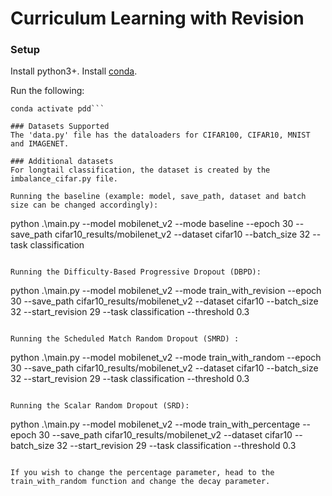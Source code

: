 # Curriculum Learning with Revision

### Setup
Install python3+.
Install [conda](https://docs.conda.io/projects/conda/en/latest/user-guide/install/index.html).

Run the following:
```conda env create -n pdd -f environment.yml || conda env update -n pdd -f environment.yml
conda activate pdd```

### Datasets Supported
The 'data.py' file has the dataloaders for CIFAR100, CIFAR10, MNIST and IMAGENET. 

### Additional datasets 
For longtail classification, the dataset is created by the imbalance_cifar.py file. 

Running the baseline (example: model, save_path, dataset and batch size can be changed accordingly): 
```
python .\main.py --model mobilenet_v2 --mode baseline --epoch 30 --save_path cifar10_results/mobilenet_v2 --dataset cifar10 --batch_size 32 --task classification 
```

Running the Difficulty-Based Progressive Dropout (DBPD):
```
python .\main.py --model mobilenet_v2 --mode train_with_revision --epoch 30 --save_path cifar10_results/mobilenet_v2 --dataset cifar10 --batch_size 32 --start_revision 29 --task classification --threshold 0.3
```

Running the Scheduled Match Random Dropout (SMRD) : 
```
python .\main.py --model mobilenet_v2 --mode train_with_random --epoch 30 --save_path cifar10_results/mobilenet_v2 --dataset cifar10 --batch_size 32 --start_revision 29 --task classification --threshold 0.3
```

Running the Scalar Random Dropout (SRD): 
```
python .\main.py --model mobilenet_v2 --mode train_with_percentage --epoch 30 --save_path cifar10_results/mobilenet_v2 --dataset cifar10 --batch_size 32 --start_revision 29 --task classification --threshold 0.3
```

If you wish to change the percentage parameter, head to the train_with_random function and change the decay parameter.
